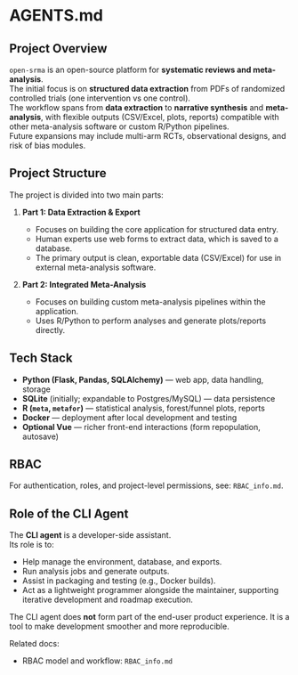 # AGENTS.md

## Project Overview
`open-srma` is an open-source platform for **systematic reviews and meta-analysis**.  
The initial focus is on **structured data extraction** from PDFs of randomized controlled trials (one intervention vs one control).  
The workflow spans from **data extraction** to **narrative synthesis** and **meta-analysis**, with flexible outputs (CSV/Excel, plots, reports) compatible with other meta-analysis software or custom R/Python pipelines.  
Future expansions may include multi-arm RCTs, observational designs, and risk of bias modules.

## Project Structure
The project is divided into two main parts:

1.  **Part 1: Data Extraction & Export**
    *   Focuses on building the core application for structured data entry.
    *   Human experts use web forms to extract data, which is saved to a database.
    *   The primary output is clean, exportable data (CSV/Excel) for use in external meta-analysis software.

2.  **Part 2: Integrated Meta-Analysis**
    *   Focuses on building custom meta-analysis pipelines within the application.
    *   Uses R/Python to perform analyses and generate plots/reports directly.

## Tech Stack
- **Python (Flask, Pandas, SQLAlchemy)** — web app, data handling, storage
- **SQLite** (initially; expandable to Postgres/MySQL) — data persistence
- **R (`meta`, `metafor`)** — statistical analysis, forest/funnel plots, reports
- **Docker** — deployment after local development and testing
- **Optional Vue** — richer front-end interactions (form repopulation, autosave)

## RBAC
For authentication, roles, and project-level permissions, see: `RBAC_info.md`.

## Role of the CLI Agent
The **CLI agent** is a developer-side assistant.  
Its role is to:
- Help manage the environment, database, and exports.
- Run analysis jobs and generate outputs.
- Assist in packaging and testing (e.g., Docker builds).
- Act as a lightweight programmer alongside the maintainer, supporting iterative development and roadmap execution.

The CLI agent does **not** form part of the end-user product experience. It is a tool to make development smoother and more reproducible.

Related docs:
- RBAC model and workflow: `RBAC_info.md`
